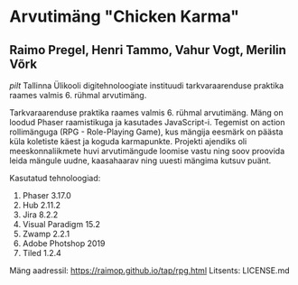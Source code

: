 # Arvutimäng "Chicken Karma"
## Raimo Pregel, Henri Tammo, Vahur Vogt, Merilin Võrk

*pilt*
Tallinna Ülikooli digitehnoloogiate instituudi tarkvaraarenduse praktika raames valmis 6. rühmal arvutimäng. 

Tarkvaraarenduse praktika raames valmis 6. rühmal arvutimäng. Mäng on loodud Phaser raamistikuga ja kasutades JavaScript-i. Tegemist on action rollimänguga (RPG - Role-Playing Game), kus mängija eesmärk on päästa küla koletiste käest ja koguda karmapunkte. Projekti ajendiks oli meeskonnaliikmete huvi arvutimängude loomise vastu ning soov proovida leida mängule uudne, kaasahaarav ning uuesti mängima kutsuv puänt. 

Kasutatud tehnoloogiad: 
1. Phaser 3.17.0
2. Hub 2.11.2
3. Jira 8.2.2
4. Visual Paradigm 15.2
5. Zwamp 2.2.1
6. Adobe Photshop 2019
7. Tiled 1.2.4

Mäng aadressil: https://raimop.github.io/tap/rpg.html
Litsents: LICENSE.md
